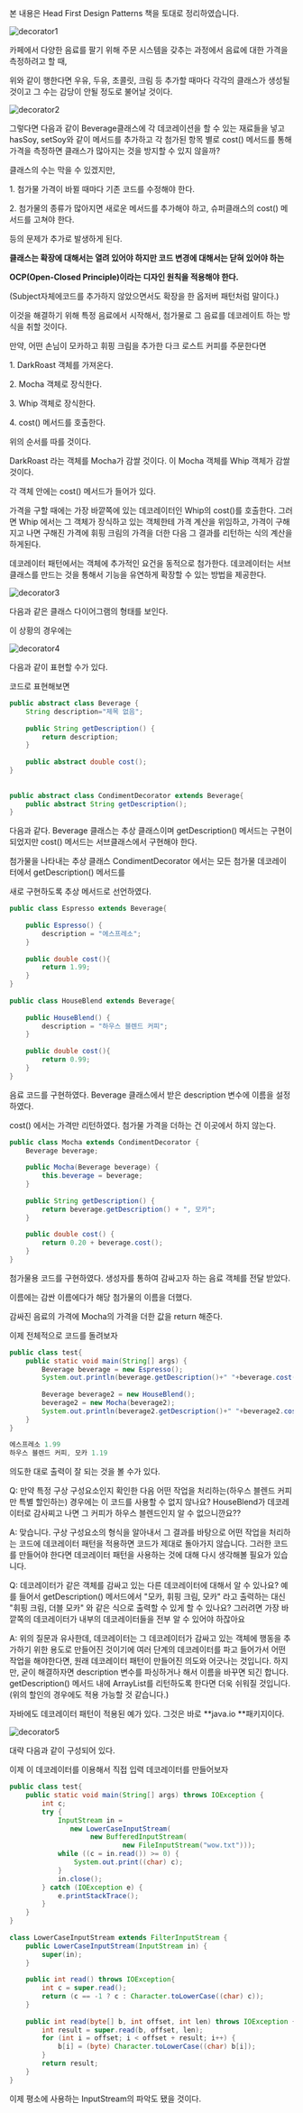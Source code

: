 본 내용은 Head First Design Patterns 책을 토대로 정리하였습니다.

![decorator1](https://user-images.githubusercontent.com/45073750/93668404-fc34aa80-fac6-11ea-9042-921f05bc04df.png)

카페에서 다양한 음료를 팔기 위해 주문 시스템을 갖추는 과정에서 음료에 대한 가격을 측정하려고 할 때,

위와 같이 행한다면 우유, 두유, 초콜릿, 크림 등 추가할 때마다 각각의 클래스가 생성될 것이고 그 수는 감당이 안될 정도로 불어날 것이다.

![decorator2](https://user-images.githubusercontent.com/45073750/93668405-fd65d780-fac6-11ea-980c-bbb074ec7cd5.png)

그렇다면 다음과 같이 Beverage클래스에 각 데코레이션을 할 수 있는 재료들을 넣고 hasSoy, setSoy와 같이 메서드를 추가하고 각 첨가된 항목 별로 cost() 메서드를 통해 가격을 측정하면 클래스가 많아지는 것을 방지할 수 있지 않을까?

클래스의 수는 막을 수 있겠지만,

1\. 첨가물 가격이 바뀔 때마다 기존 코드를 수정해야 한다.

2\. 첨가물의 종류가 많아지면 새로운 메서드를 추가해야 하고, 슈퍼클래스의 cost() 메서드를 고쳐야 한다.

등의 문제가 추가로 발생하게 된다.

**클래스는 확장에 대해서는 열려 있어야 하지만 코드 변경에 대해서는 닫혀 있어야 하는**

**OCP(Open-Closed Principle)이라는 디자인 원칙을 적용해야 한다.**

(Subject자체에코드를 추가하지 않았으면서도 확장을 한 옵저버 패턴처럼 말이다.)

이것을 해결하기 위해 특정 음료에서 시작해서, 첨가물로 그 음료를 데코레이트 하는 방식을 취할 것이다.

만약, 어떤 손님이 모카하고 휘핑 크림을 추가한 다크 로스트 커피를 주문한다면

1\. DarkRoast 객체를 가져온다.

2\. Mocha 객체로 장식한다.

3\. Whip 객체로 장식한다.

4\. cost() 메서드를 호출한다.

위의 순서를 따를 것이다. 

DarkRoast 라는 객체를 Mocha가 감쌀 것이다. 이 Mocha 객체를 Whip 객체가 감쌀 것이다.

각 객체 안에는 cost() 메서드가 들어가 있다. 

가격을 구할 때에는 가장 바깥쪽에 있는 데코레이터인 Whip의 cost()를 호출한다. 그러면 Whip 에서는 그 객체가 장식하고 있는 객체한테 가격 계산을 위임하고, 가격이 구해지고 나면 구해진 가격에 휘핑 크림의 가격을 더한 다음 그 결과를 리턴하는 식의 계산을 하게된다.

데코레이터 패턴에서는 객체에 추가적인 요건을 동적으로 첨가한다. 데코레이터는 서브클래스를 만드는 것을 통해서 기능을 유연하게 확장할 수 있는 방법을 제공한다.

![decorator3](https://user-images.githubusercontent.com/45073750/93668406-fe970480-fac6-11ea-8651-a184d0f40777.png)

다음과 같은 클래스 다이어그램의 형태를 보인다.

이 상황의 경우에는

![decorator4](https://user-images.githubusercontent.com/45073750/93668407-ffc83180-fac6-11ea-802d-3283c32418a1.png)

다음과 같이 표현할 수가 있다.

코드로 표현해보면

```java
public abstract class Beverage {
    String description="제목 없음";
    
    public String getDescription() {
        return description;
    }
    
    public abstract double cost();
}
 
 
public abstract class CondimentDecorator extends Beverage{
    public abstract String getDescription();
}
```

다음과 같다. Beverage 클래스는 추상 클래스이며 getDescription() 메서드는 구현이 되었지만 cost() 메서드는 서브클래스에서 구현해야 한다.

첨가물을 나타내는 추상 클래스 CondimentDecorator 에서는 모든 첨가물 데코레이터에서 getDescription() 메서드를

새로 구현하도록 추상 메서드로 선언하였다.

```java
public class Espresso extends Beverage{
    
    public Espresso() {
        description = "에스프레소";
    }
    
    public double cost(){
        return 1.99;
    }
}
 
public class HouseBlend extends Beverage{
 
    public HouseBlend() {
        description = "하우스 블렌드 커피";
    }
 
    public double cost(){
        return 0.99;
    }
}
```

음료 코드를 구현하였다. Beverage 클래스에서 받은 description 변수에 이름을 설정하였다.

cost() 에서는 가격만 리턴하였다. 첨가물 가격을 더하는 건 이곳에서 하지 않는다.

```java
public class Mocha extends CondimentDecorator {
    Beverage beverage;
 
    public Mocha(Beverage beverage) {
        this.beverage = beverage;
    }
    
    public String getDescription() {
        return beverage.getDescription() + ", 모카";
    }
    
    public double cost() {
        return 0.20 + beverage.cost();
    }
}
```

첨가물용 코드를 구현하였다. 생성자를 통하여 감싸고자 하는 음료 객체를 전달 받았다.

이름에는 감싼 이름에다가 해당 첨가물의 이름을 더했다.

감싸진 음료의 가격에 Mocha의 가격을 더한 값을 return 해준다.

이제 전체적으로 코드를 돌려보자

```java
public class test{
    public static void main(String[] args) {
        Beverage beverage = new Espresso();
        System.out.println(beverage.getDescription()+" "+beverage.cost());
 
        Beverage beverage2 = new HouseBlend();
        beverage2 = new Mocha(beverage2);
        System.out.println(beverage2.getDescription()+" "+beverage2.cost());
    }
}
 
에스프레소 1.99
하우스 블렌드 커피, 모카 1.19
```

의도한 대로 출력이 잘 되는 것을 볼 수가 있다.

Q: 만약 특정 구상 구성요소인지 확인한 다음 어떤 작업을 처리하는(하우스 블렌드 커피만 특별 할인하는) 경우에는 이 코드를 사용할 수 없지 않나요? HouseBlend가 데코레이터로 감사찌고 나면 그 커피가 하우스 블렌드인지 알 수 없으니깐요??

A: 맞습니다. 구상 구성요소의 형식을 알아내서 그 결과를 바탕으로 어떤 작업을 처리하는 코드에 데코레이터 패턴을 적용하면 코드가 제대로 돌아가지 않습니다. 그러한 코드를 만들어야 한다면 데코레이터 패턴을 사용하는 것에 대해 다시 생각해볼 필요가 있습니다.

Q: 데코레이터가 같은 객체를 감싸고 있는 다른 데코레이터에 대해서 알 수 있나요? 예를 들어서 getDescription() 메서드에서 "모카, 휘핑 크림, 모카" 라고 출력하는 대신 "휘핑 크림, 더블 모카" 와 같은 식으로 출력할 수 있게 할 수 있나요? 그러려면 가장 바깥쪽의 데코레이터가 내부의 데코레이터들을 전부 알 수 있어야 하잖아요

A: 위의 질문과 유사한데, 데코레이터는 그 데코레이터가 감싸고 있는 객체에 행동을 추가하기 위한 용도로 만들어진 것이기에 여러 단계의 데코레이터를 파고 들어가서 어떤 작업을 해야한다면, 원래 데코레이터 패턴이 만들어진 의도와 어긋나는 것입니다. 하지만, 굳이 해결하자면 description 변수를 파싱하거나 해서 이름을 바꾸면 되긴 합니다. getDescription() 메서드 내에 ArrayList를 리턴하도록 한다면 더욱 쉬워질 것입니다. (위의 할인의 경우에도 적용 가능할 것 같습니다.)

자바에도 데코레이터 패턴이 적용된 예가 있다. 그것은 바로 **java.io **패키지이다.

![decorator5](https://user-images.githubusercontent.com/45073750/93668408-00f95e80-fac7-11ea-8934-23e6fd78a6a5.png)

대략 다음과 같이 구성되어 있다.

이제 이 데코레이터를 이용해서 직접 입력 데코레이터를 만들어보자

```java
public class test{
    public static void main(String[] args) throws IOException {
        int c;
        try {
            InputStream in =
               new LowerCaseInputStream(
                    new BufferedInputStream(
                            new FileInputStream("wow.txt")));
            while ((c = in.read()) >= 0) {
                System.out.print((char) c);
            }
            in.close();
        } catch (IOException e) {
            e.printStackTrace();
        }
    }
}
 
class LowerCaseInputStream extends FilterInputStream {
    public LowerCaseInputStream(InputStream in) {
        super(in);
    }
 
    public int read() throws IOException{
        int c = super.read();
        return (c == -1 ? c : Character.toLowerCase((char) c));
    }
 
    public int read(byte[] b, int offset, int len) throws IOException {
        int result = super.read(b, offset, len);
        for (int i = offset; i < offset + result; i++) {
            b[i] = (byte) Character.toLowerCase((char) b[i]);
        }
        return result;
    }
}
```

이제 평소에 사용하는 InputStream의 파악도 됐을 것이다.